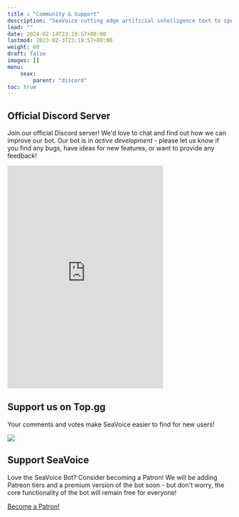 ```yaml
---
title : "Community & Support"
description: "SeaVoice cutting edge artificial intelligence text to speech and speech to text Discord bot documentation."
lead: ""
date: 2024-02-14T23:19:57+00:00
lastmod: 2023-02-3T23:19:57+00:00
weight: 60
draft: false
images: []
menu:
    seax:
        parent: "discord"
toc: true
---
```



## Official Discord Server

Join our official Discord server! We'd love to chat and find out how we can improve our bot. Our bot is in *active development* - please let us know if you find any bugs, have ideas for new features, or want to provide any feedback!

<div class="row justify-content-center">
    <iframe src="https://discordapp.com/widget?id=919037515514654721&theme=dark" width="350" height="500" allowtransparency="true" frameborder="0" sandbox="allow-popups allow-popups-to-escape-sandbox allow-same-origin allow-scripts"></iframe>
</div>  

## Support us on Top.gg

Your comments and votes make SeaVoice easier to find for new users!

<a href="https://top.gg/bot/1001955060210749492">
    <img src="https://top.gg/api/widget/1001955060210749492.svg">
</a>

## Support SeaVoice

Love the SeaVoice Bot? Consider becoming a Patron! 
We will be adding Patreon tiers and a premium version of the bot soon - but don't worry, the core functionality of the bot will remain free for everyone!

<a href="https://www.patreon.com/bePatron?u=88101525" data-patreon-widget-type="become-patron-button">Become a Patron!</a>
<script async src="https://c6.patreon.com/becomePatronButton.bundle.js"></script>


